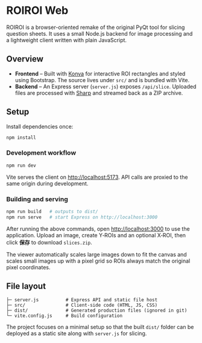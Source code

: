 # ROIROI Web

ROIROI is a browser-oriented remake of the original PyQt tool for slicing question sheets.  It uses a small Node.js backend for image processing and a lightweight client written with plain JavaScript.

## Overview

* **Frontend** – Built with [Konva](https://konvajs.org/) for interactive ROI rectangles and styled using Bootstrap.  The source lives under `src/` and is bundled with Vite.
* **Backend** – An Express server (`server.js`) exposes `/api/slice`.  Uploaded files are processed with [Sharp](https://sharp.pixelplumbing.com/) and streamed back as a ZIP archive.

## Setup

Install dependencies once:

```bash
npm install
```

### Development workflow

```bash
npm run dev
```

Vite serves the client on <http://localhost:5173>.  API calls are proxied to the same origin during development.

### Building and serving

```bash
npm run build   # outputs to dist/
npm run serve   # start Express on http://localhost:3000
```

After running the above commands, open <http://localhost:3000> to use the application.  Upload an image, create Y‑ROIs and an optional X‑ROI, then click **保存** to download `slices.zip`.

The viewer automatically scales large images down to fit the canvas and scales
small images up with a pixel grid so ROIs always match the original pixel
coordinates.

## File layout

```
├─ server.js          # Express API and static file host
├─ src/               # Client-side code (HTML, JS, CSS)
├─ dist/              # Generated production files (ignored in git)
└─ vite.config.js     # Build configuration
```

The project focuses on a minimal setup so that the built `dist/` folder can be deployed as a static site along with `server.js` for slicing.
